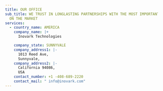 ```yaml
---
title: OUR OFFICE
sub_title: WE TRUST IN LONGLASTING PARTNERSHIPS WITH THE MOST IMPORTANT BRANDS
  ON THE MARKET
services:
  - country_name: AMERICA
    company_name: |+
      Inovark Technologies

    company_state: SUNNYVALE
    company_address1: |-
      1013 Reed Ave,
      Sunnyvale,
    company_address2: |-
      California 94086,
      USA
    contact_number: +1 -408-689-2220
    contact_mail: " info@inovark.com"
---
```

